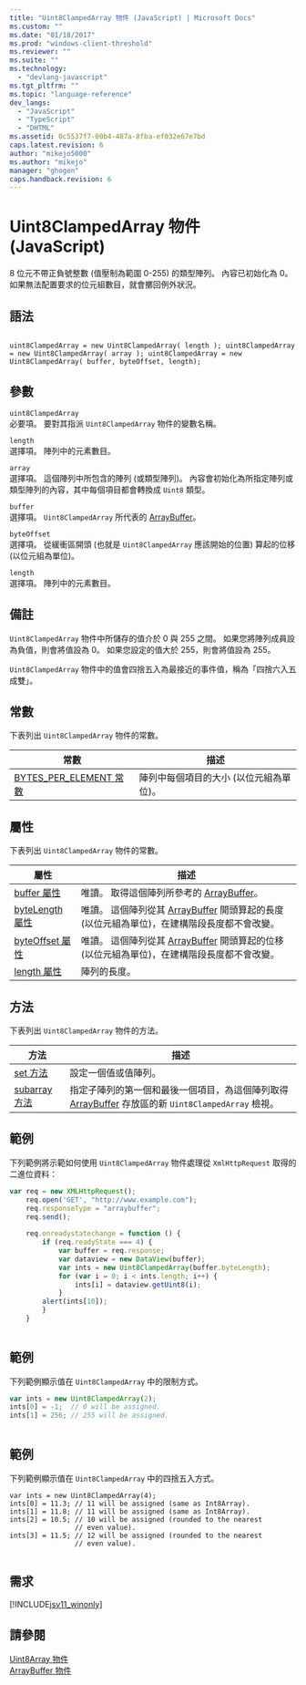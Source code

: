 ```yaml
---
title: "Uint8ClampedArray 物件 (JavaScript) | Microsoft Docs"
ms.custom: ""
ms.date: "01/18/2017"
ms.prod: "windows-client-threshold"
ms.reviewer: ""
ms.suite: ""
ms.technology: 
  - "devlang-javascript"
ms.tgt_pltfrm: ""
ms.topic: "language-reference"
dev_langs: 
  - "JavaScript"
  - "TypeScript"
  - "DHTML"
ms.assetid: 0c5537f7-00b4-487a-8fba-ef032e67e7bd
caps.latest.revision: 6
author: "mikejo5000"
ms.author: "mikejo"
manager: "ghogen"
caps.handback.revision: 6
---
```

# Uint8ClampedArray 物件 (JavaScript)
8 位元不帶正負號整數 \(值壓制為範圍 0\-255\) 的類型陣列。  內容已初始化為 0。  如果無法配置要求的位元組數目，就會擲回例外狀況。  
  
## 語法  
  
```  
  
uint8ClampedArray = new Uint8ClampedArray( length ); uint8ClampedArray = new Uint8ClampedArray( array ); uint8ClampedArray = new Uint8ClampedArray( buffer, byteOffset, length);  
```  
  
## 參數  
 `uint8ClampedArray`  
 必要項。  要對其指派 `Uint8ClampedArray` 物件的變數名稱。  
  
 `length`  
 選擇項。  陣列中的元素數目。  
  
 `array`  
 選擇項。  這個陣列中所包含的陣列 \(或類型陣列\)。  內容會初始化為所指定陣列或類型陣列的內容，其中每個項目都會轉換成 `Uint8` 類型。  
  
 `buffer`  
 選擇項。  `Uint8ClampedArray` 所代表的 [ArrayBuffer](../../javascript/reference/arraybuffer-object.md)。  
  
 `byteOffset`  
 選擇項。  從緩衝區開頭 \(也就是 `Uint8ClampedArray` 應該開始的位置\) 算起的位移 \(以位元組為單位\)。  
  
 `length`  
 選擇項。  陣列中的元素數目。  
  
## 備註  
 `Uint8ClampedArray` 物件中所儲存的值介於 0 與 255 之間。  如果您將陣列成員設為負值，則會將值設為 0。  如果您設定的值大於 255，則會將值設為 255。  
  
 `Uint8ClampedArray` 物件中的值會四捨五入為最接近的事件值，稱為「四捨六入五成雙」。  
  
## 常數  
 下表列出 `Uint8ClampedArray` 物件的常數。  
  
|常數|描述|  
|--------|--------|  
|[BYTES\_PER\_ELEMENT 常數](../../javascript/reference/bytes-per-element-constant-uint8clampedarray.md)|陣列中每個項目的大小 \(以位元組為單位\)。|  
  
## 屬性  
 下表列出 `Uint8ClampedArray` 物件的常數。  
  
|屬性|描述|  
|--------|--------|  
|[buffer 屬性](../../javascript/reference/buffer-property-uint8clampedarray.md)|唯讀。  取得這個陣列所參考的 [ArrayBuffer](../../javascript/reference/arraybuffer-object.md)。|  
|[byteLength 屬性](../../javascript/reference/bytelength-property-uint8clampedarray.md)|唯讀。  這個陣列從其 [ArrayBuffer](../../javascript/reference/arraybuffer-object.md) 開頭算起的長度 \(以位元組為單位\)，在建構階段長度都不會改變。|  
|[byteOffset 屬性](../../javascript/reference/byteoffset-property-uint8clampedarray.md)|唯讀。  這個陣列從其 [ArrayBuffer](../../javascript/reference/arraybuffer-object.md) 開頭算起的位移 \(以位元組為單位\)，在建構階段長度都不會改變。|  
|[length 屬性](../../javascript/reference/length-property-uint8clampedarray.md)|陣列的長度。|  
  
## 方法  
 下表列出 `Uint8ClampedArray` 物件的方法。  
  
|方法|描述|  
|--------|--------|  
|[set 方法](../../javascript/reference/set-method-uint8clampedarray.md)|設定一個值或值陣列。|  
|[subarray 方法](../../javascript/reference/subarray-method-uint8clampedarray.md)|指定子陣列的第一個和最後一個項目，為這個陣列取得 [ArrayBuffer](../../javascript/reference/arraybuffer-object.md) 存放區的新 `Uint8ClampedArray` 檢視。|  
  
## 範例  
 下列範例將示範如何使用 `Uint8ClampedArray` 物件處理從 `XmlHttpRequest` 取得的二進位資料：  
  
```javascript  
var req = new XMLHttpRequest();  
    req.open('GET', "http://www.example.com");  
    req.responseType = "arraybuffer";  
    req.send();  
  
    req.onreadystatechange = function () {  
        if (req.readyState === 4) {  
            var buffer = req.response;  
            var dataview = new DataView(buffer);  
            var ints = new Uint8ClampedArray(buffer.byteLength);  
            for (var i = 0; i < ints.length; i++) {  
                ints[i] = dataview.getUint8(i);  
            }  
        alert(ints[10]);  
        }  
    }  
  
```  
  
## 範例  
 下列範例顯示值在 `Uint8ClampedArray` 中的限制方式。  
  
```javascript  
var ints = new Uint8ClampedArray(2);  
ints[0] = -1;  // 0 will be assigned.  
ints[1] = 256; // 255 will be assigned.  
  
```  
  
## 範例  
 下列範例顯示值在 `Uint8ClampedArray` 中的四捨五入方式。  
  
```  
var ints = new Uint8ClampedArray(4);  
ints[0] = 11.3; // 11 will be assigned (same as Int8Array).  
ints[1] = 11.8; // 11 will be assigned (same as Int8Array).  
ints[2] = 10.5; // 10 will be assigned (rounded to the nearest   
                // even value).  
ints[3] = 11.5; // 12 will be assigned (rounded to the nearest   
                // even value).  
  
```  
  
## 需求  
 [!INCLUDE[jsv11_winonly](../../javascript/reference/includes/jsv11-winonly-md.md)]  
  
## 請參閱  
 [Uint8Array 物件](../../javascript/reference/uint8array-object.md)   
 [ArrayBuffer 物件](../../javascript/reference/arraybuffer-object.md)